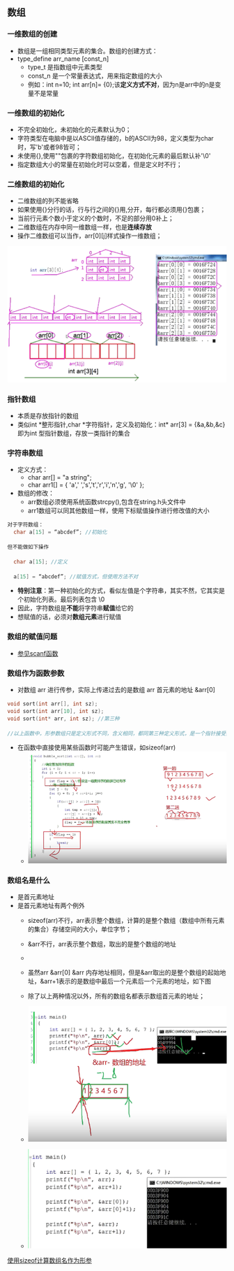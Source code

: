 ## 数组

### 一维数组的创建
- 数组是一组相同类型元素的集合。数组的创建方式：
- type_define arr_name [const_n]
  - type_t   是指数组中元素类型
  - const_n  是一个常量表达式，用来指定数组的大小
  - 例如：int n=10; int arr[n]= {0};该**定义方式不对**，因为n是arr中的n是变量不是常量

### 一维数组的初始化
- 不完全初始化，未初始化的元素默认为0；
- 字符类型在电脑中是以ASCII值存储的，b的ASCII为98，定义类型为char 时，写'b'或者98皆可；
- 未使用{},使用""包裹的字符数组初始化，在初始化元素的最后默认补'\0'
- 指定数组大小的常量在初始化时可以空着，但是定义时不行；

### 二维数组的初始化
- 二维数组的列不能省略
- 如果使用{}分行的话，行与行之间的{}用,分开，每行都必须用{}包裹；
- 当前行元素个数小于定义的个数时，不足的部分用0补上；
- 二维数组在内存中同一维数组一样，也是**连续存放**
- 操作二维数组可以当作，arr[0][j]样式操作一维数组；

![](./2dim_array.png)

### 指针数组
- 本质是存放指针的数组
- 类似int \*整形指针,char \*字符指针，定义及初始化：int* arr[3] = {&a,&b,&c} 即为int 型指针数组，存放一类指针的集合

### 字符串数组
- 定义方式：
  - char arr[] = "a string";
  - char arr1[] = { 'a',' ','s','t','r','i','n','g', '\0' };
- 数组的修改：
  - arr数组必须使用系统函数strcpy(),包含在string.h头文件中
  - arr1数组可以同其他数组一样，使用下标赋值操作进行修改值的大小

```C
对于字符数组：
  char a[15] = “abcdef”; //初始化

但不能做如下操作

  char a[15]; //定义

  a[15] = “abcdef”; //赋值方式，但使用方法不对
```

- **特别注意**：第一种初始化的方式，看似左值是个字符串，其实不然，它其实是个初始化列表。最后列表包含 \0
- 因此，字符数组是**不能**将字符串**赋值**给它的
- 想赋值的话，必须对**数组元素**进行赋值

### 数组的赋值问题
- [参见scanf函数](../LibFunctions/LibFunction.md/#scanf"10s"name)


### 数组作为函数参数
- 对数组 arr 进行传参，实际上传递过去的是数组 arr 首元素的地址 &arr[0]
```C
void sort(int arr[], int sz);
void sort(int arr[10], int sz);
void sort(int* arr, int sz); //第三种

//以上函数中，形参数组只是定义形式不同，含义相同，都同第三种定义形式，是一个指针接受实参传递的地址
```
- 在函数中直接使用某些函数时可能产生错误，如sizeof(arr)
  - ![](./array_bubble_sort.png)

### 数组名是什么
- 是首元素地址
- 是首元素地址有两个例外
  - sizeof(arr)不行，arr表示整个数组，计算的是整个数组（数组中所有元素的集合）存储空间的大小，单位字节；
  - &arr不行，arr表示整个数组，取出的是整个数组的地址
  - 
  - 虽然arr &arr[0] &arr 内存地址相同，但是&arr取出的是整个数组的起始地址，&arr+1表示的是数组中最后一个元素后一个元素的地址，如下图
  - 除了以上两种情况以外，所有的数组名都表示数组首元素的地址；

  - ![](./array_name1.png)

  - ![](./array_name2.png)

[使用sizeof计算数组名作为形参](./../LibFunctions/LibFunction.md/#示例代码)